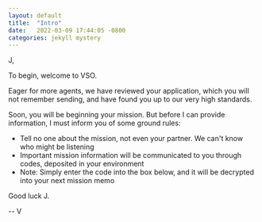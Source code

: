 ```yaml
---
layout: default
title:  "Intro"
date:   2022-03-09 17:44:05 -0800
categories: jekyll mystery
---
```



J,

To begin, welcome to VSO.

Eager for more agents, we have reviewed your application, which you will not remember sending, and have found you up to our very high standards.

Soon, you will be beginning your mission. But before I can provide information, I must inform you of some ground rules:
- Tell no one about the mission, not even your partner. We can't know who might be listening
- Important mission information will be communicated to you through codes, deposited in your environment
- Note: Simply enter the code into the box below, and it will be decrypted into your next mission memo

Good luck J.

-- V